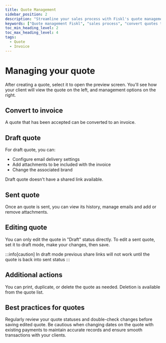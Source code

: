 ```yaml
---
title: Quote Management
sidebar_position: 2
description: "Streamline your sales process with Fiskl's quote management: From creation to invoice conversion, close deals more efficiently."
keywords: ["Quote management Fiskl", "sales process", "convert quotes to invoices", "business software"]
toc_min_heading_level: 2
toc_max_heading_level: 4
tags:
  - Quote
  - Invoice
---
```


# Managing your quote

After creating a quote, select it to open the preview screen. You'll see how your client will view the quote on the left, and management options on the right.

## Convert to invoice

A quote that has been accepted can be converted to an invoice.

## Draft quote

For draft quote, you can:

- Configure email delivery settings
- Add attachments to be included with the invoice
- Change the associated brand

Draft quote doesn't have a shared link available.

## Sent quote

Once an quote is sent, you can view its history, manage emails and add or remove attachments.

## Editing quote

You can only edit the quote in "Draft" status directly. To edit a sent quote, set it to draft mode, make your changes, then save.

:::info[caution]
In draft mode previous share links will not work until the quote is back into sent status
:::

## Additional actions

You can print, duplicate, or delete the quote as needed. Deletion is available from the quote list.

## Best practices for quotes

Regularly review your quote statuses and double-check changes before saving edited quote. Be cautious when changing dates on the quote with existing payments to maintain accurate records and ensure smooth transactions with your clients.
